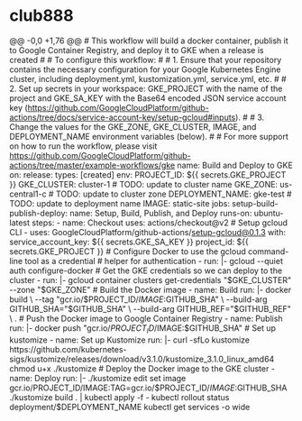 # club888
@@ -0,0 +1,76 @@  # This workflow will build a docker container, publish it to Google Container Registry, and deploy it to GKE when a release is created  #  # To configure this workflow:  #  # 1. Ensure that your repository contains the necessary configuration for your Google Kubernetes Engine cluster, including deployment.yml, kustomization.yml, service.yml, etc.  #  # 2. Set up secrets in your workspace: GKE_PROJECT with the name of the project and GKE_SA_KEY with the Base64 encoded JSON service account key (https://github.com/GoogleCloudPlatform/github-actions/tree/docs/service-account-key/setup-gcloud#inputs).  #  # 3. Change the values for the GKE_ZONE, GKE_CLUSTER, IMAGE, and DEPLOYMENT_NAME environment variables (below).  #  # For more support on how to run the workflow, please visit https://github.com/GoogleCloudPlatform/github-actions/tree/master/example-workflows/gke   name: Build and Deploy to GKE   on:    release:      types: [created]   env:    PROJECT_ID: ${{ secrets.GKE_PROJECT }}    GKE_CLUSTER: cluster-1    # TODO: update to cluster name    GKE_ZONE: us-central1-c   # TODO: update to cluster zone    DEPLOYMENT_NAME: gke-test # TODO: update to deployment name    IMAGE: static-site   jobs:    setup-build-publish-deploy:      name: Setup, Build, Publish, and Deploy      runs-on: ubuntu-latest       steps:      - name: Checkout        uses: actions/checkout@v2       # Setup gcloud CLI      - uses: GoogleCloudPlatform/github-actions/setup-gcloud@0.1.3        with:          service_account_key: ${{ secrets.GKE_SA_KEY }}          project_id: ${{ secrets.GKE_PROJECT }}       # Configure Docker to use the gcloud command-line tool as a credential      # helper for authentication      - run: |-          gcloud --quiet auth configure-docker       # Get the GKE credentials so we can deploy to the cluster      - run: |-          gcloud container clusters get-credentials "$GKE_CLUSTER" --zone "$GKE_ZONE"       # Build the Docker image      - name: Build        run: |-          docker build \            --tag "gcr.io/$PROJECT_ID/$IMAGE:$GITHUB_SHA" \            --build-arg GITHUB_SHA="$GITHUB_SHA" \            --build-arg GITHUB_REF="$GITHUB_REF" \            .       # Push the Docker image to Google Container Registry      - name: Publish        run: |-          docker push "gcr.io/$PROJECT_ID/$IMAGE:$GITHUB_SHA"       # Set up kustomize      - name: Set up Kustomize        run: |-          curl -sfLo kustomize https://github.com/kubernetes-sigs/kustomize/releases/download/v3.1.0/kustomize_3.1.0_linux_amd64          chmod u+x ./kustomize       # Deploy the Docker image to the GKE cluster      - name: Deploy        run: |-          ./kustomize edit set image gcr.io/PROJECT_ID/IMAGE:TAG=gcr.io/$PROJECT_ID/$IMAGE:$GITHUB_SHA          ./kustomize build . | kubectl apply -f -          kubectl rollout status deployment/$DEPLOYMENT_NAME          kubectl get services -o wide
